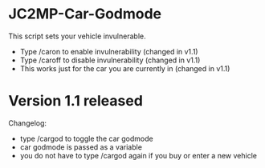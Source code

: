 JC2MP-Car-Godmode
=================

This script sets your vehicle invulnerable.
- Type /caron to enable invulnerability (changed in v1.1)
- Type /caroff to disable invulnerability (changed in v1.1)
- This works just for the car you are currently in (changed in v1.1)

Version 1.1 released
====================

Changelog:
- type /cargod to toggle the car godmode
- car godmode is passed as a variable
- you do not have to type /cargod again if you buy or enter a new vehicle
